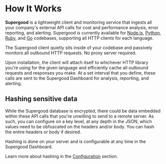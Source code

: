 # How It Works

**Supergood** is a lightweight client and monitoring service that ingests all your company's external API calls for cost and performance analysis, error reporting, and alerting. Supergood is currently available for [Node.js](integrate-with-clients/node.js/), [Python](installing-clients/python.md), [Ruby](integrate-with-clients/ruby/), and [Go](installing-clients/go-coming-soon.md) codebases, supporting all HTTP clients for each language.

The Supergood client quietly sits inside of your codebase and passively monitors all outbound HTTP requests. No proxy server required.

Upon installation, the client will attach itself to whichever HTTP library you're using for the given language and efficiently cache all outbound requests and responses you make. At a set interval that you define, these calls are sent to the Supergood Dashboard for analysis, reporting, and alerting.

## Hashing sensitive data

While the Supergood database is encrypted, there could be data embedded within these API calls that you're unwilling to send to a remote server. As such, you can configure on a key level, at any depth in the JSON, which values need to be obfuscated on the headers and/or body. You can hash the entire headers or body if desired.

Hashing is done on your server and is configurable at any time in the Supergood Dashboard.

Learn more about hashing in the [Configuration](broken-reference) section.
